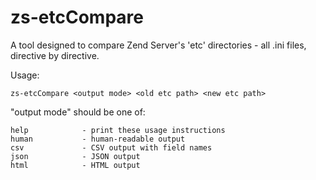 # zs-etcCompare

A tool designed to compare Zend Server's 'etc' directories - all .ini files, directive by directive.

Usage:

`zs-etcCompare <output mode> <old etc path> <new etc path>`

"output mode" should be one of:

    help            - print these usage instructions
    human           - human-readable output
    csv             - CSV output with field names
    json            - JSON output
    html            - HTML output
